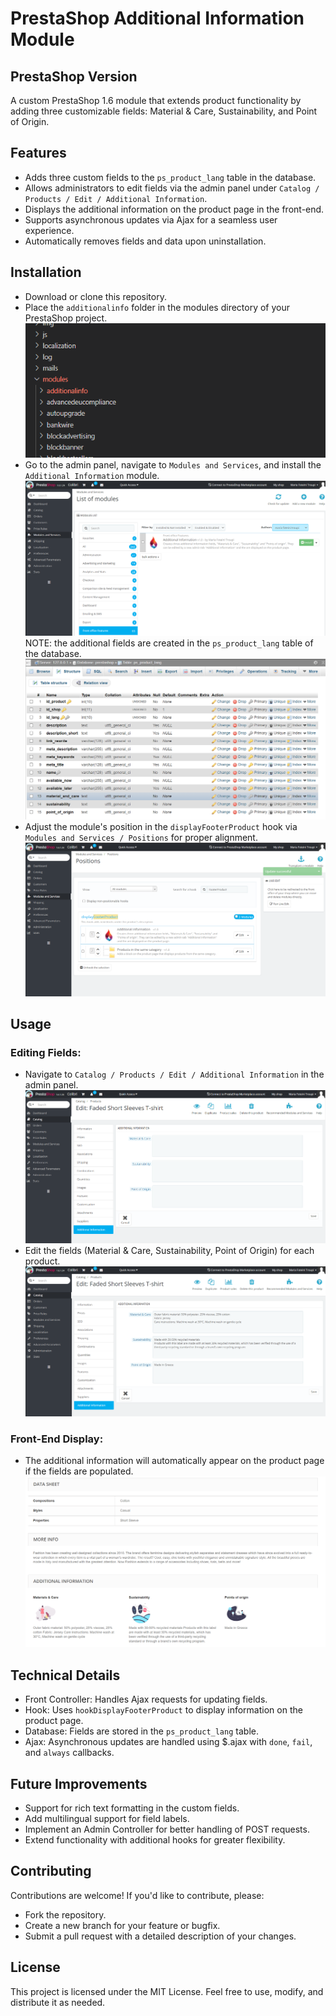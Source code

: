 # PrestaShop Additional Information Module
## PrestaShop Version
A custom PrestaShop 1.6 module that extends product functionality by adding three customizable fields: Material & Care, Sustainability, and Point of Origin.

## Features
- Adds three custom fields to the `ps_product_lang` table in the database.
- Allows administrators to edit fields via the admin panel under `Catalog / Products / Edit / Additional Information`.
- Displays the additional information on the product page in the front-end.
- Supports asynchronous updates via Ajax for a seamless user experience.
- Automatically removes fields and data upon uninstallation.

## Installation
- Download or clone this repository.
- Place the `additionalinfo` folder in the modules directory of your PrestaShop project. ![Files Tree](/images/folders.png)
- Go to the admin panel, navigate to `Modules and Services`, and install the `Additional Information` module. ![Installation](/images/install.png)
NOTE: the additional fields are created in the `ps_product_lang` table of the database. ![Database Update](/images/mySQL.png)
- Adjust the module's position in the `displayFooterProduct` hook via `Modules and Services / Positions` for proper alignment. ![Positions](/images/position.png)

## Usage
### Editing Fields:
- Navigate to `Catalog / Products / Edit / Additional Information` in the admin panel. ![Additional Information Tab](/images/fieldsEmpty.png)
- Edit the fields (Material & Care, Sustainability, Point of Origin) for each product. ![Fields Edit](/images/fieldsFilled.png)

### Front-End Display:
- The additional information will automatically appear on the product page if the fields are populated. ![Product Page](/images/productPage.png)

## Technical Details
- Front Controller: Handles Ajax requests for updating fields.
- Hook: Uses `hookDisplayFooterProduct` to display information on the product page.
- Database: Fields are stored in the `ps_product_lang` table.
- Ajax: Asynchronous updates are handled using $.ajax with `done`, `fail`, and `always` callbacks.

## Future Improvements
- Support for rich text formatting in the custom fields.
- Add multilingual support for field labels.
- Implement an Admin Controller for better handling of POST requests.
- Extend functionality with additional hooks for greater flexibility.

## Contributing
Contributions are welcome! If you'd like to contribute, please:
- Fork the repository.
- Create a new branch for your feature or bugfix.
- Submit a pull request with a detailed description of your changes.

## License
This project is licensed under the MIT License. Feel free to use, modify, and distribute it as needed.

